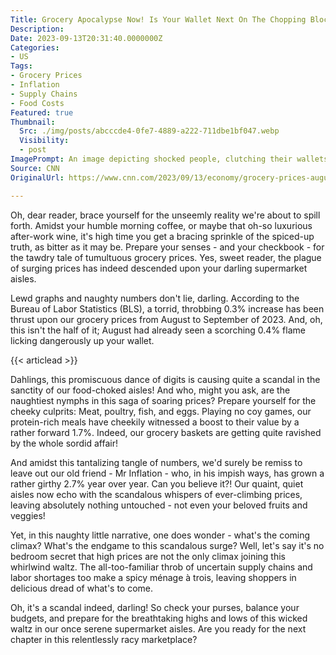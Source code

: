 ```yaml
---
Title: Grocery Apocalypse Now! Is Your Wallet Next On The Chopping Block?
Description: 
Date: 2023-09-13T20:31:40.0000000Z
Categories:
- US
Tags:
- Grocery Prices
- Inflation
- Supply Chains
- Food Costs
Featured: true
Thumbnail:
  Src: ./img/posts/abcccde4-0fe7-4889-a222-711dbe1bf047.webp
  Visibility:
  - post
ImagePrompt: An image depicting shocked people, clutching their wallets in fear, as giant price tags rise from their grocery carts amidst supermarket aisles. A thermometer nearby signifies the rising heat of grocery prices.
Source: CNN
OriginalUrl: https://www.cnn.com/2023/09/13/economy/grocery-prices-august-cpi/index.html

---
```

Oh, dear reader, brace yourself for the unseemly reality we're about to spill forth. Amidst your humble morning coffee, or maybe that oh-so luxurious after-work wine, it's high time you get a bracing sprinkle of the spiced-up truth, as bitter as it may be. Prepare your senses - and your checkbook - for the tawdry tale of tumultuous grocery prices. Yes, sweet reader, the plague of surging prices has indeed descended upon your darling supermarket aisles. 

Lewd graphs and naughty numbers don't lie, darling. According to the Bureau of Labor Statistics (BLS), a torrid, throbbing 0.3% increase has been thrust upon our grocery prices from August to September of 2023. And, oh, this isn't the half of it; August had already seen a scorching 0.4% flame licking dangerously up your wallet. 

{{< articlead >}}

Dahlings, this promiscuous dance of digits is causing quite a scandal in the sanctity of our food-choked aisles! And who, might you ask, are the naughtiest nymphs in this saga of soaring prices? Prepare yourself for the cheeky culprits: Meat, poultry, fish, and eggs. Playing no coy games, our protein-rich meals have cheekily witnessed a boost to their value by a rather forward 1.7%. Indeed, our grocery baskets are getting quite ravished by the whole sordid affair! 

And amidst this tantalizing tangle of numbers, we'd surely be remiss to leave out our old friend - Mr Inflation - who, in his impish ways, has grown a rather girthy 2.7% year over year. Can you believe it?! Our quaint, quiet aisles now echo with the scandalous whispers of ever-climbing prices, leaving absolutely nothing untouched - not even your beloved fruits and veggies! 

Yet, in this naughty little narrative, one does wonder - what's the coming climax? What's the endgame to this scandalous surge? Well, let's say it's no bedroom secret that high prices are not the only climax joining this whirlwind waltz. The all-too-familiar throb of uncertain supply chains and labor shortages too make a spicy ménage à trois, leaving shoppers in delicious dread of what's to come. 

Oh, it's a scandal indeed, darling! So check your purses, balance your budgets, and prepare for the breathtaking highs and lows of this wicked waltz in our once serene supermarket aisles. Are you ready for the next chapter in this relentlessly racy marketplace?